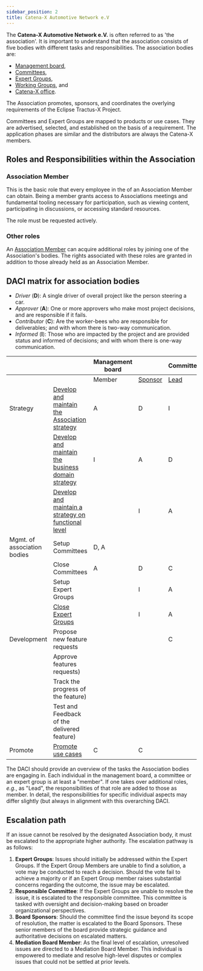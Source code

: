 ```yaml
---
sidebar_position: 2
title: Catena-X Automotive Network e.V
---
```


The **Catena-X Automotive Network e.V.** is often referred to as 'the association'. It is important to understand that the association consists of five bodies with different tasks and responsibilities. The association bodies are:

- [Management board](./management-board.md),
- [Committees](committee.md),
- [Expert Groups](./expert-group.md),
- [Working Groups](working-groups.md), and
- [Catena-X office](./catena-x-office.md).

The Association promotes, sponsors, and coordinates the overlying requirements of the Eclipse Tractus-X Project.

Committees and Expert Groups are mapped to products or use cases. They are advertised, selected, and established on the basis of a requirement. The application phases are similar and the distributors are always the Catena-X members.

## Roles and Responsibilities within the Association

### Association Member

This is the basic role that every employee in the of an Association Member can obtain. Being a member grants access to Associations meetings and fundamental tooling necessary for participation, such as viewing content, participating in discussions, or accessing standard resources.

The role must be requested actively.

### Other roles

An [Association Member](#association-member) can acquire additional roles by joining one of the Association's bodies. The rights associated with these roles are granted in addition to those already held as an Association Member.

## DACI matrix for association bodies

- *Driver* (**D**): A single driver of overall project like the person steering a car.
- *Approver* (**A**): One or more approvers who make most project decisions, and are responsible if it fails.
- *Contributor* (**C**): Are the worker-bees who are responsible for deliverables; and with whom there is two-way communication.
- *Informed* (**I**): Those who are impacted by the project and are provided status and informed of decisions; and with whom there is one-way communication.

|  |  | Management board |  | Committee |  |  | Expert Group |  | [Catena-X office](catena-x-office.md) |
|---|---|---|---|---|---|---|---|---|---|
|  |  | Member | [Sponsor](management-board.md#board-sponsor) | [Lead](committee.md#lead-and-co-lead) | Member | [Mentor](committee.md#mentor-for-expert-groups-optional) | Lead | Member |  |
| Strategy | [Develop and maintain the Association strategy](management-board.md#association-strategy) | A | D | I |  |  | I |  | |
|  | [Develop and maintain the business domain strategy](committee.md#business-domain-strategy) | I | A | D | C |  | I | I | |
|  | [Develop and maintain a strategy on functional level](expert-group.md#functional-level-strategy)  |  | I | A |  | C | D | C | |
| Mgmt. of association bodies | Setup Committees | D, A |  |  |  |  |  |  | C |
|  | Close Committees | A | D | C | I |  |  |  |  |
|  | Setup Expert Groups |  | I | A | A | D |  |  | |
|  | [Close Expert Groups](expert-group.md#closing-of-expert-groups) |  | I | A |  | D | A | A | |
| Development | Propose new feature requests |  |  | C  | C | C | A | D |  |
|  | Approve features requests) |  |  |  | I | I | D | A,C |  |
|  | Track the progress of the feature) |  |  |  | I | I | D | A,C |  |
|  | Test and Feedback of the delivered feature) |  |  |  | I | I | D | A,C |  |
| Promote | [Promote use cases](committee.md#communication) | C | C |  | D | A |  |  | C |

The DACI should provide an overview of the tasks the Association bodies are engaging in. Each individual in the management board, a committee or an expert group is at least a "member". If one takes over additional roles, *e.g.*, as "Lead", the responsibilities of that role are added to those as member. In detail, the responsibilities for specific individual aspects may differ slightly (but always in alignment with this overarching DACI.

## Escalation path

If an issue cannot be resolved by the designated Association body, it must be escalated to the appropriate higher authority. The escalation pathway is as follows:

1. **Expert Groups**: Issues should initially be addressed within the Expert Groups. If the Expert Group Members are unable to find a solution, a vote may be conducted to reach a decision. Should the vote fail to achieve a majority or if an Expert Group member raises substantial concerns regarding the outcome, the issue may be escalated.
2. **Responsible Committee**: If the Expert Groups are unable to resolve the issue, it is escalated to the responsible committee. This committee is tasked with oversight and decision-making based on broader organizational perspectives.
3. **Board Sponsors**: Should the committee find the issue beyond its scope of resolution, the matter is escalated to the Board Sponsors. These senior members of the board provide strategic guidance and authoritative decisions on escalated matters.
4. **Mediation Board Member**: As the final level of escalation, unresolved issues are directed to a Mediation Board Member. This individual is empowered to mediate and resolve high-level disputes or complex issues that could not be settled at prior levels.
